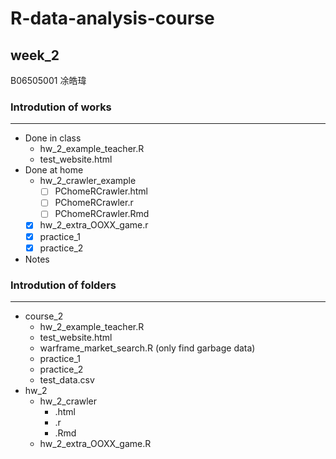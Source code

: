 # R-data-analysis-course

## week_2
B06505001 凃皓瑋

### Introdution of works
---
- Done in class
  - hw_2_example_teacher.R
  - test_website.html
- Done at home
  - hw_2_crawler_example 
      - [ ] PChomeRCrawler.html
      - [ ] PChomeRCrawler.r
      - [ ] PChomeRCrawler.Rmd
  - [x] hw_2_extra_OOXX_game.r
  - [x] practice_1
  - [x] practice_2
- Notes

### Introdution of folders
---
- course_2
    - hw_2_example_teacher.R
    - test_website.html
    - warframe_market_search.R (only find garbage data)
    - practice_1
    - practice_2
    - test_data.csv
- hw_2
    - hw_2_crawler
        - .html
        - .r
        - .Rmd
    - hw_2_extra_OOXX_game.R

